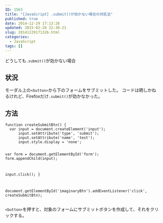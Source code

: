 ```yaml
---
ID: 1563
title: "[JavaScript] .submit()が効かない場合の対処法"
published: true
date: 2014-12-29 17:13:26
updated: 2015-02-28 22:30:21
slug: 20141229171326.html
categories:
  - JavaScript
tags: []
---
```


どうしても<code>.submit()</code>が効かない場合

<!--more-->
<h2>状況</h2>
モーダル上の<code>&lt;button&gt;</code>から下のフォームをサブミットした。
コードは晒しかねるけれど、Firefoxだけ<code>.submit()</code>が効かなかった。

<h2>方法</h2>
<pre class="language-javascript"><code>function createSubmitBtn() {
  var input = document.createElement('input');
      input.setAttribute('type', 'submit');
      input.setAttribute('name', 'test');
      input.style.display = 'none';

var form = document.getElementById('form');
form.appendChild(input);

input.click();
}

document.getElementById('imaginaryBtn').addEventListener('click', createSubmitBtn);</code></pre>

<code>&lt;button&gt;</code>を押すと、対象のフォームにサブミットボタンを作成して、それをクリックする。

